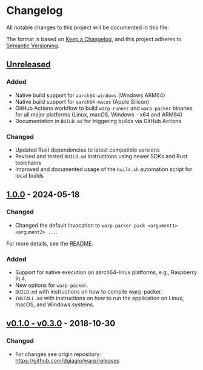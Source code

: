 # Changelog

All notable changes to this project will be documented in this file.

The format is based on [Keep a Changelog](https://keepachangelog.com/en/1.0.0/),
and this project adheres to [Semantic Versioning](https://semver.org/spec/v2.0.0.html).

## [Unreleased]
### Added
- Native build support for `aarch64-windows` (Windows ARM64)
- Native build support for `aarch64-macos` (Apple Silicon)
- GitHub Actions workflow to build `warp-runner` and `warp-packer` binaries for all major platforms (Linux, macOS, Windows – x64 and ARM64)
- Documentation in `BUILD.md` for triggering builds via GitHub Actions

### Changed
- Updated Rust dependencies to latest compatible versions
- Revised and tested `BUILD.md` instructions using newer SDKs and Rust toolchains
- Improved and documented usage of the `build.sh` automation script for local builds

## [1.0.0] - 2024-05-18
### Changed
- Changed the default invocation to `warp-packer pack <argument1> <argument2> ...`.

For more details, see the [README](./README.md#changes-in-v100).

### Added
- Support for native execution on aarch64-linux platforms, e.g., Raspberry Pi 4.
- New options for `warp-packer`.
- `BUILD.md` with instructions on how to compile warp-packer.
- `INSTALL.md` with instructions on how to run the application on Linux, macOS, and Windows systems.

## [v0.1.0 - v0.3.0] - 2018-10-30
### Changed
- For changes see origin repository: https://github.com/dgiagio/warp/releases

[unreleased]: https://git.phoenix.ipv64.de/public/warp/compare/master...HEAD
[1.0.0]: https://git.phoenix.ipv64.de/public/warp/compare/v0.3.0...1.0.0
[v0.1.0 - v0.3.0]: https://github.com/dgiagio/warp/releases